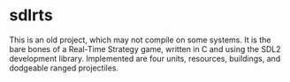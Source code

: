 # sdlrts
This is an old project, which may not compile on some systems. 
It is the bare bones of a Real-Time Strategy game, written in C and using the SDL2 development library.
Implemented are four units, resources, buildings, and dodgeable ranged projectiles. 
